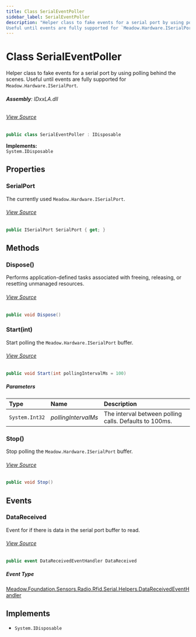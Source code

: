 ```yaml
---
title: Class SerialEventPoller
sidebar_label: SerialEventPoller
description: "Helper class to fake events for a serial port by using polling behind the scenes.
Useful until events are fully supported for `Meadow.Hardware.ISerialPort`."
---
```

# Class SerialEventPoller
Helper class to fake events for a serial port by using polling behind the scenes.
Useful until events are fully supported for `Meadow.Hardware.ISerialPort`.

###### **Assembly**: IDxxLA.dll
###### [View Source](https://github.com/WildernessLabs/Meadow.Foundation.git/blob/develop/Source/Meadow.Foundation.Peripherals/Sensors.Radio.Rfid.IDxxLA/Driver/Serial.Helpers/SerialEventPoller.cs#L12)
```csharp title="Declaration"
public class SerialEventPoller : IDisposable
```
**Implements:**  
`System.IDisposable`

## Properties
### SerialPort
The currently used `Meadow.Hardware.ISerialPort`.
###### [View Source](https://github.com/WildernessLabs/Meadow.Foundation.git/blob/develop/Source/Meadow.Foundation.Peripherals/Sensors.Radio.Rfid.IDxxLA/Driver/Serial.Helpers/SerialEventPoller.cs#L34)
```csharp title="Declaration"
public ISerialPort SerialPort { get; }
```
## Methods
### Dispose()
Performs application-defined tasks associated with freeing, releasing, or resetting unmanaged resources.
###### [View Source](https://github.com/WildernessLabs/Meadow.Foundation.git/blob/develop/Source/Meadow.Foundation.Peripherals/Sensors.Radio.Rfid.IDxxLA/Driver/Serial.Helpers/SerialEventPoller.cs#L37)
```csharp title="Declaration"
public void Dispose()
```
### Start(int)
Start polling the `Meadow.Hardware.ISerialPort` buffer.
###### [View Source](https://github.com/WildernessLabs/Meadow.Foundation.git/blob/develop/Source/Meadow.Foundation.Peripherals/Sensors.Radio.Rfid.IDxxLA/Driver/Serial.Helpers/SerialEventPoller.cs#L47)
```csharp title="Declaration"
public void Start(int pollingIntervalMs = 100)
```

##### Parameters

| Type | Name | Description |
|:--- |:--- |:--- |
| `System.Int32` | *pollingIntervalMs* | The interval between polling calls. Defaults to 100ms. |

### Stop()
Stop polling the `Meadow.Hardware.ISerialPort` buffer.
###### [View Source](https://github.com/WildernessLabs/Meadow.Foundation.git/blob/develop/Source/Meadow.Foundation.Peripherals/Sensors.Radio.Rfid.IDxxLA/Driver/Serial.Helpers/SerialEventPoller.cs#L64)
```csharp title="Declaration"
public void Stop()
```
## Events
### DataReceived
Event for if there is data in the serial port buffer to read.
###### [View Source](https://github.com/WildernessLabs/Meadow.Foundation.git/blob/develop/Source/Meadow.Foundation.Peripherals/Sensors.Radio.Rfid.IDxxLA/Driver/Serial.Helpers/SerialEventPoller.cs#L19)
```csharp title="Declaration"
public event DataReceivedEventHandler DataReceived
```
##### Event Type
[Meadow.Foundation.Sensors.Radio.Rfid.Serial.Helpers.DataReceivedEventHandler](../Meadow.Foundation.Sensors.Radio.Rfid.Serial.Helpers/DataReceivedEventHandler)

## Implements

* `System.IDisposable`
